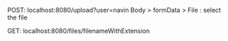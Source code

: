 
POST: localhost:8080/upload?user=navin
Body > formData > File : select the file

GET: localhost:8080/files/filenameWithExtension
